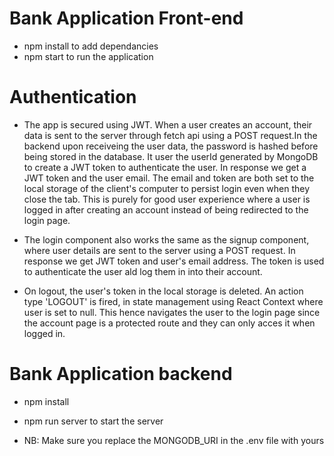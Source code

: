 # Bank Application Front-end

- npm install to add dependancies
- npm start to run the application

# Authentication

- The app is secured using JWT. When a user creates an account, their data is sent to the server through fetch api using a POST request.In the backend upon receiveing the user data, the password is hashed before being stored in the database. It user the userId generated by MongoDB to create a JWT token to authenticate the user. In response we get a JWT token and the user email. The email and token are both set to the local storage of the client's computer to persist login even when they close the tab. This is purely for good user experience where a user is logged in after creating an account instead of being redirected to the login page.

- The login component also works the same as the signup component, where user details are sent to the server using a POST request. In response we get JWT token and user's email address. The token is used to authenticate the user ald log them in into their account.

- On logout, the user's token in the local storage is deleted. An action type 'LOGOUT' is fired, in state management using React Context where user is set to null. This hence navigates the user to the login page since the account page is a protected route and they can only acces it when logged in.

# Bank Application backend

- npm install
- npm run server to start the server

- NB: Make sure you replace the MONGODB_URI in the .env file with yours
